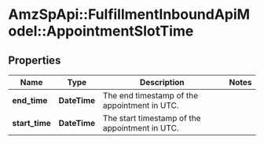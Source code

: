 # AmzSpApi::FulfillmentInboundApiModel::AppointmentSlotTime

## Properties
Name | Type | Description | Notes
------------ | ------------- | ------------- | -------------
**end_time** | **DateTime** | The end timestamp of the appointment in UTC. | 
**start_time** | **DateTime** | The start timestamp of the appointment in UTC. | 

